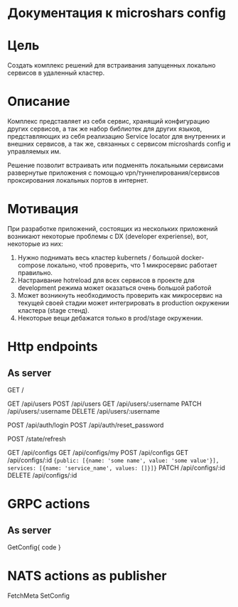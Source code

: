 # Документация к microshars config

# Цель

Создать комплекс решений для встраивания запущенных локально сервисов в удаленный кластер.

# Описание

Комплекс представляет из себя сервис, хранящий конфигурацию других сервисов, а так же набор библиотек для других языков, представляющих из себя реализацию Service locator для внутренних и внешних сервисов, а так же, связанных с сервисом microshards config и управляемых им.

Решение позволит встраивать или подменять локальными сервисами развернутые приложения с помощью vpn/туннелирования/сервисов проксирования локальных портов в интернет.


# Мотивация

При разработке приложений, состоящих из нескольких приложений возникают некоторые проблемы с DX (developer experiense), вот, некоторые из них:
1. Нужно поднимать весь кластер kubernets / большой docker-compose локально, чтоб проверить, что 1 микросервис работает правильно.
2. Настраивание hotreload для всех сервисов в проекте для development режима может оказаться очень большой работой
3. Может возникнуть необходимость проверить как микросервис на текущей своей стадии может интегрировать в production окружении кластера (stage стенд).
4. Некоторые вещи дебажатся только в prod/stage окружении.

# Http endpoints

## As server

GET    /

GET    /api/users
POST   /api/users
GET    /api/users/:username
PATCH  /api/users/:username
DELETE /api/users/:username

POST   /api/auth/login
POST   /api/auth/reset_password

POST   /state/refresh

GET    /api/configs
GET    /api/configs/my
POST   /api/configs
GET    /api/configs/:id ```{public: [{name: 'some name', value: 'some value'}], services: [{name: 'service_name', values: []}]}```
PATCH  /api/configs/:id
DELETE /api/configs/:id

# GRPC actions

## As server

GetConfig{ code }
# NATS actions as publisher

FetchMeta
SetConfig